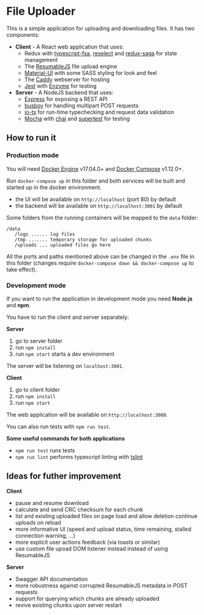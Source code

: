 # File Uploader
This is a simple application for uploading and downloading files. It has two components:
 * **Client** - A React web application that uses:
    * Redux with [typescript-fsa](https://github.com/aikoven/typescript-fsa), [reselect](https://github.com/reduxjs/reselect) and [redux-saga](https://github.com/redux-saga/redux-saga) for state management
    * The [ResumableJS](http://www.resumablejs.com/) file upload engine
    * [Material-UI](https://material-ui.com/) with some SASS styling for look and feel
    * The [Caddy](https://caddyserver.com/) webserver for hosting
    * [Jest](https://jestjs.io/) with [Enzyme](https://airbnb.io/enzyme/) for testing
 * **Server** - A NodeJS backend that uses:
    * [Express](https://expressjs.com/) for exposing a REST API
    * [busboy](https://github.com/mscdex/busboy) for handling multipart POST requests
    * [io-ts](https://github.com/gcanti/io-ts) for run-time typechecking and request data validation
    * [Mocha](https://mochajs.org/) with [chai](https://www.chaijs.com/) and [supertest](https://github.com/visionmedia/supertest) for testing

## How to run it

### Production mode
You will need [Docker Engine](https://docs.docker.com/engine/) v17.04.0+ and [Docker Compose](https://docs.docker.com/compose/) v1.12.0+.

Run `docker-compose up` in this folder and both services will be built and started up in the docker environment.
 * the UI will be available on `http://localhost` (port 80) by default
 * the backend will be available on `http://localhost:3001` by default

Some folders from the running containers will be mapped to the `data` folder:
```
/data
   /logs ...... log files
   /tmp ....... temporary storage for uploaded chunks
   /uploads ... uploaded files go here 
```
 
All the ports and paths mentioned above can be changed in the `.env` file in this folder 
(changes require `docker-compose down && docker-compose up` to take effect).

### Development mode
If you want to run the application in development mode you need **Node.js** and **npm**.

You have to run the client and server separately:

**Server**
1. go to server folder
2. run `npm install`
3. run `npm start` starts a dev environment

The server will be listening on `localhost:3001`.

**Client**
1. go to client folder
2. run `npm install`
3. run `npm start`

The web application will be available on `http://localhost:3000`.

You can also run tests with `npm run test`.

**Some useful commands for both applications**
-   `npm run test` runs tests
-   `npm run lint` performs typescript linting with [tslint](https://palantir.github.io/tslint/)


## Ideas for futher improvement

**Client**

  * pause and resume download
  * calculate and send CRC checksum for each chunk
  * list and existing uploaded files on page load and allow deletion
continue uploads on reload
  * more informative UI (speed and upload status, time remaining, stalled connection warning, …)
  * more explicit user actions feedback (via toasts or similar)
  * use custom file upoad DOM listener instead instead of using ResumableJS

**Server**

  * Swagger API documentation
  * more robustness against corrupted ResumableJS metadata in POST requests
  * support for querying which chunks are already uploaded
  * revive existing chunks upon server restart
